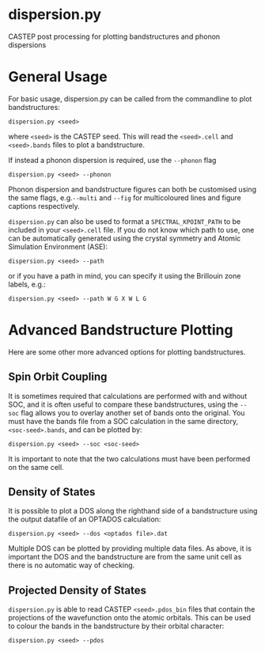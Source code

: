 # dispersion.py
CASTEP post processing for plotting bandstructures and phonon dispersions

# General Usage


For basic usage, dispersion.py can be called from the commandline to plot bandstructures:
```
dispersion.py <seed>
```
where ```<seed>``` is the CASTEP seed. This will read the ```<seed>.cell``` and ```<seed>.bands``` files to plot a bandstructure. 

If instead a phonon dispersion is required, use the ```--phonon``` flag
```
dispersion.py <seed> --phonon
```
Phonon dispersion and bandstructure figures can both be customised using the same flags, e.g.```--multi``` and ```--fig``` for multicoloured lines and figure captions respectively.

```dispersion.py``` can also be used to format a ```SPECTRAL_KPOINT_PATH``` to be included in your ```<seed>.cell``` file. If you do not know which path to use, one can be automatically generated using the crystal symmetry and Atomic Simulation Environment (ASE): 
```
dispersion.py <seed> --path
```
or if you have a path in mind, you can specify it using the Brillouin zone labels, e.g.:
```
dispersion.py <seed> --path W G X W L G
```

# Advanced Bandstructure Plotting

Here are some other more advanced options for plotting bandstructures. 

Spin Orbit Coupling
-------------------
It is sometimes required that calculations are performed with and without SOC, and it is often useful to compare these bandstructures, using the ```--soc``` flag allows you to overlay another set of bands onto the original. You must have the bands file from a SOC calculation in the same directory, ```<soc-seed>.bands```, and can be plotted by:
```
dispersion.py <seed> --soc <soc-seed>
```
It is important to note that the two calculations must have been performed on the same cell. 

Density of States
-----------------

It is possible to plot a DOS along the righthand side of a bandstructure using the output datafile of an OPTADOS calculation:
```
dispersion.py <seed> --dos <optados file>.dat 
```
Multiple DOS can be plotted by providing multiple data files. As above, it is important the DOS and the bandstructure are from the same unit cell as there is no automatic way of checking.

Projected Density of States
---------------------------

```dispersion.py``` is able to read CASTEP ```<seed>.pdos_bin``` files that contain the projections of the wavefunction onto the atomic orbitals. This can be used to colour the bands in the bandstructure by their orbital character:
```
dispersion.py <seed> --pdos
```
